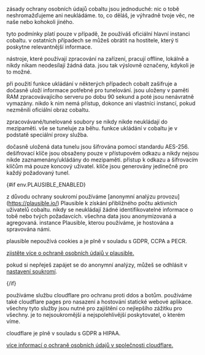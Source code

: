 <script lang="ts">
    import env from "$lib/env";
    import { t } from "$lib/i18n/translations";

    import SectionHeading from "$components/misc/SectionHeading.svelte";
</script>

<section id="general">
<SectionHeading
    title={$t("about.heading.general")}
    sectionId="general"
/>

zásady ochrany osobních údajů cobaltu jsou jednoduché: nic o tobě
neshromažďujeme ani neukládáme. to, co děláš, je výhradně tvoje věc, ne naše
nebo kohokoli jiného.

tyto podmínky platí pouze v případě, že používáš oficiální hlavní instanci
cobaltu. v ostatních případech se můžeš obrátit na hostitele, který ti poskytne
relevantnější informace.
</section>

<section id="local">
<SectionHeading
    title={$t("about.heading.local")}
    sectionId="local"
/>

nástroje, které používají zpracování na zařízení, pracují offline, lokálně a
nikdy nikam neodesílají žádná data. jsou tak výslovně označeny, kdykoli je to
možné.
</section>

<section id="saving">
<SectionHeading
    title={$t("about.heading.saving")}
    sectionId="saving"
/>

při použití funkce ukládání v některých případech cobalt zašifruje a dočasně
uloží informace potřebné pro tunelování. jsou uloženy v paměti RAM
zpracovávajícího serveru po dobu 90 sekund a poté jsou nenávratně vymazány.
nikdo k nim nemá přístup, dokonce ani vlastníci instancí, pokud nezměnili
oficiální obraz cobaltu.

zpracovávané/tunelované soubory se nikdy nikde neukládají do mezipaměti. vše se
tuneluje za běhu. funkce ukládání v cobaltu je v podstatě speciální proxy
služba.
</section>

<section id="encryption">
<SectionHeading
    title={$t("about.heading.encryption")}
    sectionId="encryption"
/>

dočasně uložená data tunelu jsou šifrována pomocí standardu AES-256. dešifrovací
klíče jsou obsaženy pouze v přístupovém odkazu a nikdy nejsou nikde
zaznamenány/ukládány do mezipaměti. přístup k odkazu a šifrovacím klíčům má
pouze koncový uživatel. klíče jsou generovány jedinečně pro každý požadovaný
tunel.
</section>

{#if env.PLAUSIBLE_ENABLED}
<section id="plausible">
<SectionHeading
    title={$t("about.heading.plausible")}
    sectionId="plausible"
/>

z důvodu ochrany soukromí používáme [anonymní analýzu provozu]
(https://plausible.io/) Plausible k získání přibližného počtu aktivních
uživatelů cobaltu. nikdy se neukládají žádné identifikovatelné informace o tobě
nebo tvých požadavcích. všechna data jsou anonymizovaná a agregovaná. instance
Plausible, kterou používáme, je hostována a spravována námi.

plausible nepoužívá cookies a je plně v souladu s GDPR, CCPA a PECR.

[zjistěte více o ochraně osobních údajů v
plausible.](https://plausible.io/privacy-focused-web-analytics)

pokud si nepřeješ zapájet se do anonymní analýzy, můžeš se odhlásit v
<a href="/settings/privacy#analytics">nastavení soukromí</a>.
</section>
{/if}

<section id="cloudflare">
<SectionHeading
    title={$t("about.heading.cloudflare")}
    sectionId="cloudflare"
/>

používáme službu cloudflare pro ochranu proti ddos a botům. používáme také
cloudflare pages pro nasazení a hostování statické webové aplikace. všechny tyto
služby jsou nutné pro zajištění co nejlepšího zážitku pro všechny. je to
nejsoukromější a nejspolehlivější poskytovatel, o kterém víme.

cloudflare je plně v souladu s GDPR a HIPAA.

[více informací o ochraně osobních údajů v společnosti
cloudflare.](https://www.cloudflare.com/trust-hub/privacy-and-data-protection/)
</section>
